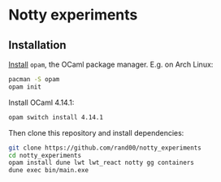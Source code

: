 # Notty experiments

## Installation

[Install](https://opam.ocaml.org/doc/Install.html) `opam`, the OCaml package manager.
E.g. on Arch Linux:
```bash
pacman -S opam
opam init
```

Install OCaml 4.14.1:
```bash
opam switch install 4.14.1
```

Then clone this repository and install dependencies:
```bash
git clone https://github.com/rand00/notty_experiments
cd notty_experiments
opam install dune lwt lwt_react notty gg containers
dune exec bin/main.exe
```
